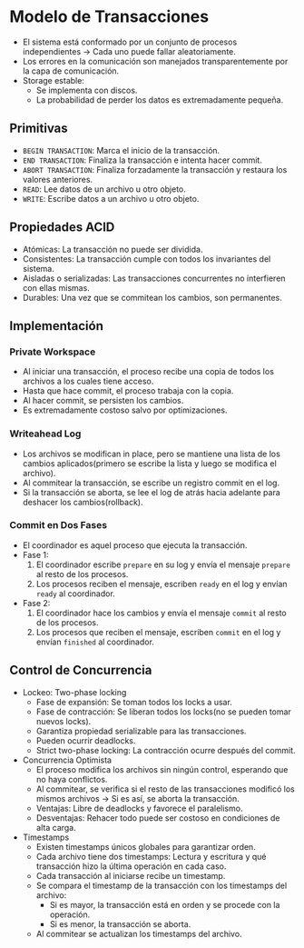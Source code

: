 # Modelo de Transacciones
- El sistema está conformado por un conjunto de procesos independientes -> Cada uno puede fallar aleatoriamente.
- Los errores en la comunicación son manejados transparentemente por la capa de comunicación.
- Storage estable:
	- Se implementa con discos.
	- La probabilidad de perder los datos es extremadamente pequeña.


## Primitivas
- `BEGIN TRANSACTION`: Marca el inicio de la transacción.
- `END TRANSACTION`: Finaliza la transacción e intenta hacer commit.
- `ABORT TRANSACTION`: Finaliza forzadamente la transacción y restaura los valores anteriores.
- `READ`: Lee datos de un archivo u otro objeto.
- `WRITE`: Escribe datos a un archivo u otro objeto.

## Propiedades ACID
- Atómicas: La transacción no puede ser dividida.
- Consistentes: La transacción cumple con todos los invariantes del sistema.
- Aisladas o serializadas: Las transacciones concurrentes no interfieren con ellas mismas.
- Durables: Una vez que se commitean los cambios, son permanentes.

## Implementación

### Private Workspace
- Al iniciar una transacción, el proceso recibe una copia de todos los archivos a los cuales tiene acceso.
- Hasta que hace commit, el proceso trabaja con la copia.
- Al hacer commit, se persisten los cambios.
- Es extremadamente costoso salvo por optimizaciones.

### Writeahead Log
- Los archivos se modifican in place, pero se mantiene una lista de los cambios aplicados(primero se escribe la lista y luego se modifica el archivo).
- Al commitear la transacción, se escribe un registro commit en el log.
- Si la transacción se aborta, se lee el log de atrás hacia adelante para deshacer los cambios(rollback).

### Commit en Dos Fases
- El coordinador es aquel proceso que ejecuta la transacción.
- Fase 1:
	1. El coordinador escribe `prepare` en su log y envía el mensaje `prepare` al resto de los procesos.
	2. Los procesos reciben el mensaje, escriben `ready` en el log y envían `ready` al coordinador.
- Fase 2:
	1. El coordinador hace los cambios y envía el mensaje `commit` al resto de los procesos.
	2. Los procesos que reciben el mensaje, escriben `commit` en el log y envían `finished` al coordinador.


## Control de Concurrencia
- Lockeo: Two-phase locking
	- Fase de expansión: Se toman todos los locks a usar.
	- Fase de contracción: Se liberan todos los locks(no se pueden tomar nuevos locks).
	- Garantiza propiedad serializable para las transacciones.
	- Pueden ocurrir deadlocks.
	- Strict two-phase locking: La contracción ocurre después del commit.
- Concurrencia Optimista
	- El proceso modifica los archivos sin ningún control, esperando que no haya conflictos.
	- Al commitear, se verifica si el resto de las transacciones modificó los mismos archivos -> Si es así, se aborta la transacción.
	- Ventajas: Libre de deadlocks y favorece el paralelismo.
	- Desventajas: Rehacer todo puede ser costoso en condiciones de alta carga.
- Timestamps
	- Existen timestamps únicos globales para garantizar orden.
	- Cada archivo tiene dos timestamps: Lectura y escritura y qué transacción hizo la última operación en cada caso.
	- Cada transacción al iniciarse recibe un timestamp.
	- Se compara el timestamp de la transacción con los timestamps del archivo:
		- Si es mayor, la transacción está en orden y se procede con la operación.
		- Si es menor, la transacción se aborta.
	- Al commitear se actualizan los timestamps del archivo.
